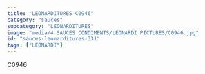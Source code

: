 ```yaml
---
title: "LEONARDITURES C0946"
category: "sauces"
subcategory: "LEONARDITURES"
image: "media/4 SAUCES CONDIMENTS/LEONARDI PICTURES/C0946.jpg"
id: "sauces-leonarditures-331"
tags: ["LEONARDI"]
---
```


C0946
